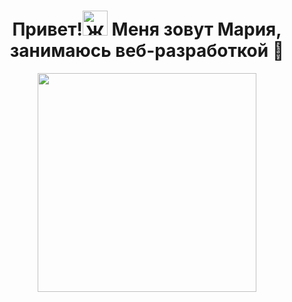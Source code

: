 <h1 align="center"><m> Привет!<img src="https://cliply.co/wp-content/uploads/2019/06/391906110_WAVING_HAND_400px.gif" width="40" alt="Жест приветствия"> Меня зовут Мария, занимаюсь веб-разработкой 🌷 </m></h1>
<div id="header" align="center">
  <img src="https://images.squarespace-cdn.com/content/v1/540eb39ce4b0169f85a815f7/1598517011674-77E5SGHVMAW4MTMZ738L/Metaleap_LF.gif?format=500w" width="350"/>
</div>



